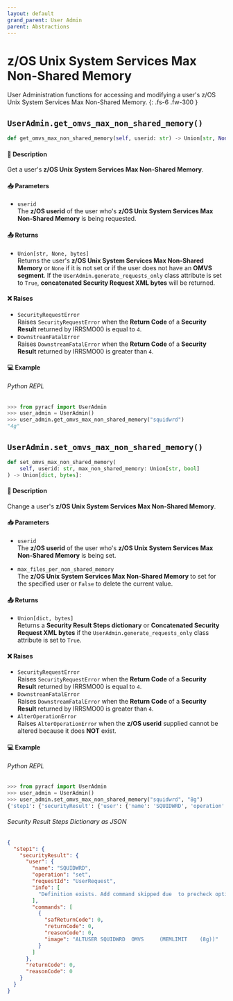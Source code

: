 ```yaml
---
layout: default
grand_parent: User Admin
parent: Abstractions
---
```


# z/OS Unix System Services Max Non-Shared Memory

User Administration functions for accessing and modifying a user's z/OS Unix System Services Max Non-Shared Memory. 
{: .fs-6 .fw-300 }

## `UserAdmin.get_omvs_max_non_shared_memory()`

```python
def get_omvs_max_non_shared_memory(self, userid: str) -> Union[str, None, bytes]:
```

#### 📄 Description

Get a user's **z/OS Unix System Services Max Non-Shared Memory**.

#### 📥 Parameters
* `userid`<br>
  The **z/OS userid** of the user who's **z/OS Unix System Services Max Non-Shared Memory** is being requested.

#### 📤 Returns
* `Union[str, None, bytes]`<br>
  Returns the user's **z/OS Unix System Services Max Non-Shared Memory** or `None` if it is not set or if the user does not have an **OMVS segment**. If the `UserAdmin.generate_requests_only` class attribute is set to `True`, **concatenated Security Request XML bytes** will be returned.

#### ❌ Raises
* `SecurityRequestError`<br>
  Raises `SecurityRequestError` when the **Return Code** of a **Security Result** returned by IRRSMO00 is equal to `4`.
* `DownstreamFatalError`<br>
  Raises `DownstreamFatalError` when the **Return Code** of a **Security Result** returned by IRRSMO00 is greater than `4`.

#### 💻 Example

###### Python REPL
```python
>>> from pyracf import UserAdmin
>>> user_admin = UserAdmin()
>>> user_admin.get_omvs_max_non_shared_memory("squidwrd")
"4g"
```

## `UserAdmin.set_omvs_max_non_shared_memory()`

```python
def set_omvs_max_non_shared_memory(
    self, userid: str, max_non_shared_memory: Union[str, bool]
) -> Union[dict, bytes]:
```

#### 📄 Description

Change a user's **z/OS Unix System Services Max Non-Shared Memory**.

#### 📥 Parameters
* `userid`<br>
  The **z/OS userid** of the user who's **z/OS Unix System Services Max Non-Shared Memory** is being set.

* `max_files_per_non_shared_memory`<br>
  The **z/OS Unix System Services Max Non-Shared Memory** to set for the specified user or `False` to delete the current value.

#### 📤 Returns
* `Union[dict, bytes]`<br>
  Returns a **Security Result Steps dictionary** or **Concatenated Security Request XML bytes** if the `UserAdmin.generate_requests_only` class attribute is set to `True`.

#### ❌ Raises
* `SecurityRequestError`<br>
  Raises `SecurityRequestError` when the **Return Code** of a **Security Result** returned by IRRSMO00 is equal to `4`.
* `DownstreamFatalError`<br>
  Raises `DownstreamFatalError` when the **Return Code** of a **Security Result** returned by IRRSMO00 is greater than `4`.
* `AlterOperationError`<br>
  Raises `AlterOperationError` when the **z/OS userid** supplied cannot be altered because it does **NOT** exist.

#### 💻 Example

###### Python REPL
```python
>>> from pyracf import UserAdmin
>>> user_admin = UserAdmin()
>>> user_admin.set_omvs_max_non_shared_memory("squidwrd", "8g")
{'step1': {'securityResult': {'user': {'name': 'SQUIDWRD', 'operation': 'set', 'requestId': 'UserRequest', 'info': ['Definition exists. Add command skipped due  to precheck option'], 'commands': [{'safReturnCode': 0, 'returnCode': 0, 'reasonCode': 0, 'image': 'ALTUSER SQUIDWRD  OMVS     (MEMLIMIT    (8g))'}]}, 'returnCode': 0, 'reasonCode': 0, 'runningUserid': 'testuser'}}}
```

###### Security Result Steps Dictionary as JSON
```json
{
  "step1": {
    "securityResult": {
      "user": {
        "name": "SQUIDWRD",
        "operation": "set",
        "requestId": "UserRequest",
        "info": [
          "Definition exists. Add command skipped due  to precheck option"
        ],
        "commands": [
          {
            "safReturnCode": 0,
            "returnCode": 0,
            "reasonCode": 0,
            "image": "ALTUSER SQUIDWRD  OMVS     (MEMLIMIT    (8g))"
          }
        ]
      },
      "returnCode": 0,
      "reasonCode": 0
    }
  }
}
```